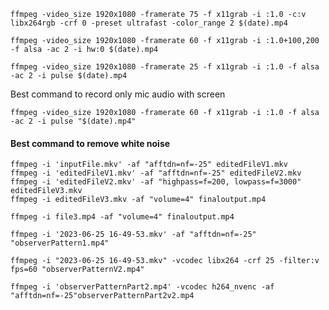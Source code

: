 ```shell
ffmpeg -video_size 1920x1080 -framerate 75 -f x11grab -i :1.0 -c:v libx264rgb -crf 0 -preset ultrafast -color_range 2 $(date).mp4
```

```shell
ffmpeg -video_size 1920x1080 -framerate 60 -f x11grab -i :1.0+100,200 -f alsa -ac 2 -i hw:0 $(date).mp4
```

```
ffmpeg -video_size 1920x1080 -framerate 25 -f x11grab -i :1.0 -f alsa -ac 2 -i pulse $(date).mp4
```

Best command to record only mic audio with screen
```shell
ffmpeg -video_size 1920x1080 -framerate 60 -f x11grab -i :1.0 -f alsa -ac 2 -i pulse "$(date).mp4"
```

#### Best command to remove white noise
```shell
ffmpeg -i 'inputFile.mkv' -af "afftdn=nf=-25" editedFileV1.mkv
ffmpeg -i 'editedFileV1.mkv' -af "afftdn=nf=-25" editedFileV2.mkv
ffmpeg -i 'editedFileV2.mkv' -af "highpass=f=200, lowpass=f=3000" editedFileV3.mkv
ffmpeg -i editedFileV3.mkv -af "volume=4" finaloutput.mp4
```

```
ffmpeg -i file3.mp4 -af "volume=4" finaloutput.mp4
```

```
ffmpeg -i '2023-06-25 16-49-53.mkv' -af "afftdn=nf=-25" "observerPattern1.mp4"
```

```
ffmpeg -i "2023-06-25 16-49-53.mkv" -vcodec libx264 -crf 25 -filter:v fps=60 "observerPatternV2.mp4"
```

```
ffmpeg -i 'observerPatternPart2.mp4' -vcodec h264_nvenc -af "afftdn=nf=-25"observerPatternPart2v2.mp4
```